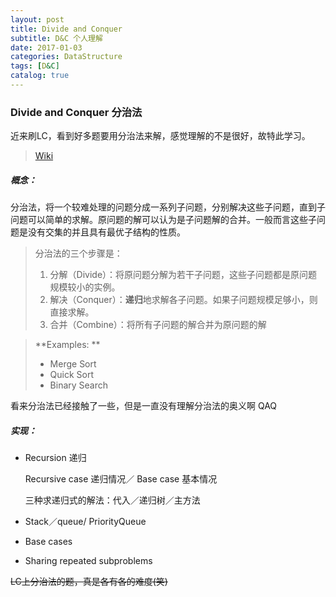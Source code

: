 ```yaml
---
layout: post
title: Divide and Conquer
subtitle: D&C 个人理解
date: 2017-01-03
categories: DataStructure
tags: [D&C]
catalog: true
---
```


### Divide and Conquer 分治法

近来刷LC，看到好多题要用分治法来解，感觉理解的不是很好，故特此学习。

> [Wiki](https://en.wikipedia.org/wiki/Divide_and_conquer_algorithm)

##### 概念：

分治法，将一个较难处理的问题分成一系列子问题，分别解决这些子问题，直到子问题可以简单的求解。原问题的解可以认为是子问题解的合并。一般而言这些子问题是没有交集的并且具有最优子结构的性质。

> 分治法的三个步骤是：
>
> 1. 分解（Divide）：将原问题分解为若干子问题，这些子问题都是原问题规模较小的实例。
> 2. 解决（Conquer）：**递归**地求解各子问题。如果子问题规模足够小，则直接求解。
> 3. 合并（Combine）：将所有子问题的解合并为原问题的解

> **Examples: **
>
> - Merge Sort
> - Quick Sort
> - Binary Search

看来分治法已经接触了一些，但是一直没有理解分治法的奥义啊 QAQ

##### 实现：

* Recursion 递归

  Recursive case 递归情况／ Base case 基本情况

  三种求递归式的解法：代入／递归树／主方法

* Stack／queue/ PriorityQueue

* Base cases

* Sharing repeated subproblems

~~LC上分治法的题，真是各有各的难度(笑)~~